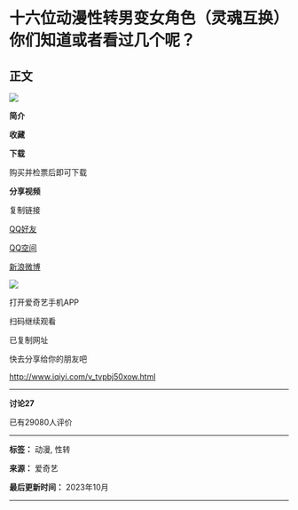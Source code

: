# 十六位动漫性转男变女角色（灵魂互换）你们知道或者看过几个呢？

## 正文

![](//pic1.iqiyipic.com/lequ/20210610/a1fcaf74d859477cac6cae768ac594b9.png)

**简介**

**收藏**

**下载**

购买并检票后即可下载

**分享视频**

复制链接

[QQ好友](http://connect.qq.com/widget/shareqq/index.html?url=https%3A%2F%2Fwww.iqiyi.com%2Fv_tvpbj50xow.html&desc=%E3%80%90%E8%A7%86%E9%A2%91%EF%BC%9A%E5%8D%81%E5%85%AD%E4%BD%8D%E5%8A%A8%E6%BC%AB%E6%80%A7%E8%BD%AC%E7%94%B7%E5%8F%98%E5%A5%B3%E8%A7%92%E8%89%B2%EF%BC%88%E7%81%B5%E9%AD%82%E4%BA%92%E6%8D%A2%EF%BC%89%E4%BD%A0%E4%BB%AC%E7%9F%A5%E9%81%93%E6%88%96%E8%80%85%E7%9C%8B%E8%BF%87%E5%87%A0%E4%B8%AA%E5%91%A2%EF%BC%9F%E3%80%91%EF%BC%88%E5%88%86%E4%BA%AB%40%E7%88%B1%E5%A5%87%E8%89%BA%EF%BC%89&title=%E5%8D%81%E5%85%AD%E4%BD%8D%E5%8A%A8%E6%BC%AB%E6%80%A7%E8%BD%AC%E7%94%B7%E5%8F%98%E5%A5%B3%E8%A7%92%E8%89%B2%EF%BC%88%E7%81%B5%E9%AD%82%E4%BA%92%E6%8D%A2%EF%BC%89%E4%BD%A0%E4%BB%AC%E7%9F%A5%E9%81%93%E6%88%96%E8%80%85%E7%9C%8B%E8%BF%87%E5%87%A0%E4%B8%AA%E5%91%A2%EF%BC%9F&summary=&pics=https:http://u8.iqiyipic.com/image/20210505/ee/a6/pv_3023062268546300_d_601.jpg&site=QQ%E5%A5%BD%E5%8F%8B&style=201&width=32&height=32&src=sharemodclk131212)

[QQ空间](http://sns.qzone.qq.com/cgi-bin/qzshare/cgi_qzshare_onekey?desc=%E3%80%90%E8%A7%86%E9%A2%91%EF%BC%9A%E5%8D%81%E5%85%AD%E4%BD%8D%E5%8A%A8%E6%BC%AB%E6%80%A7%E8%BD%AC%E7%94%B7%E5%8F%98%E5%A5%B3%E8%A7%92%E8%89%B2%EF%BC%88%E7%81%B5%E9%AD%82%E4%BA%92%E6%8D%A2%EF%BC%89%E4%BD%A0%E4%BB%AC%E7%9F%A5%E9%81%93%E6%88%96%E8%80%85%E7%9C%8B%E8%BF%87%E5%87%A0%E4%B8%AA%E5%91%A2%EF%BC%9F%E3%80%91%EF%BC%88%E5%88%86%E4%BA%AB%40%E7%88%B1%E5%A5%87%E8%89%BA%EF%BC%89&url=https%3A%2F%2Fwww.iqiyi.com%2Fv_tvpbj50xow.html&pics=http://u8.iqiyipic.com/image/20210505/ee/a6/pv_3023062268546300_d_601.jpg&src=sharemodclk131212)

[新浪微博](https://service.weibo.com/share/share.php?appkey=1925825497&url=https%3A%2F%2Fwww.iqiyi.com%2Fv_tvpbj50xow.html&title=%E3%80%90%E8%A7%86%E9%A2%91%EF%BC%9A%E5%8D%81%E5%85%AD%E4%BD%8D%E5%8A%A8%E6%BC%AB%E6%80%A7%E8%BD%AC%E7%94%B7%E5%8F%98%E5%A5%B3%E8%A7%92%E8%89%B2%EF%BC%88%E7%81%B5%E9%AD%82%E4%BA%92%E6%8D%A2%EF%BC%89%E4%BD%A0%E4%BB%AC%E7%9F%A5%E9%81%93%E6%88%96%E8%80%85%E7%9C%8B%E8%BF%87%E5%87%A0%E4%B8%AA%E5%91%A2%EF%BC%9F%E3%80%91%EF%BC%88%E5%88%86%E4%BA%AB%40%E7%88%B1%E5%A5%87%E8%89%BA%EF%BC%89&content=utf-8&pic=http://u8.iqiyipic.com/image/20210505/ee/a6/pv_3023062268546300_d_601.jpg&searchPic=false&src=sharemodclk131212)

![](//qrcode.iqiyipic.com/qrcoder/?data=http%3A%2F%2Fiqiyi.cn%2F6eGMP0g-dd&width=112&salt=6c25a7121ae53997c4dfdcb3b10043ce&app_id=02e0d03f&property=0)

打开爱奇艺手机APP

扫码继续观看

已复制网址

快去分享给你的朋友吧

http://www.iqiyi.com/v_tvpbj50xow.html

---

**讨论27**

已有29080人评价

---

**标签：** 动漫, 性转

**来源：** 爱奇艺

**最后更新时间：** 2023年10月

---